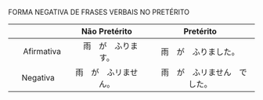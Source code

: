 FORMA NEGATIVA DE FRASES VERBAIS NO PRETÉRITO

| | Não Pretérito | Pretérito |
|:---:|:----------:|:-------:|
|　Afirmativa　|　雨　が　ふります。 | 雨　が　ふりました。|
| Negativa | 雨　が　ふリません。|　雨　が　ふリません　でした。 | 